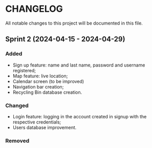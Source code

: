 # CHANGELOG
All notable changes to this project will be documented in this file.

## Sprint 2 (2024-04-15 - 2024-04-29)

### Added
- Sign up feature: name and last name, password and username registered;
- Map feature: live location;
- Calendar screen (to be improved)
- Navigation bar creation;
- Recycling Bin database creation.

  
### Changed
- Login feature: logging in the account created in signup with the respective credentials;
- Users database improvement.

### Removed

